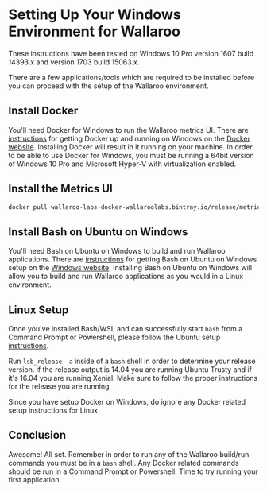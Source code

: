 # Setting Up Your Windows Environment for Wallaroo

These instructions have been tested on Windows 10 Pro version 1607 build 14393.x and version 1703 build 15063.x.

There are a few applications/tools which are required to be installed before you can proceed with the setup of the Wallaroo environment.

## Install Docker

You'll need Docker for Windows to run the Wallaroo metrics UI. There are [instructions](https://docs.docker.com/docker-for-windows/install/) for getting Docker up and running on Windows on the [Docker website](https://docs.docker.com/docker-for-windows/). Installing Docker will result in it running on your machine. In order to be able to use Docker for Windows, you must be running a 64bit version of Windows 10 Pro and Microsoft Hyper-V with virtualization enabled.

## Install the Metrics UI

```bash
docker pull wallaroo-labs-docker-wallaroolabs.bintray.io/release/metrics_ui:0.4.2
```

## Install Bash on Ubuntu on Windows

You'll need Bash on Ubuntu on Windows to build and run Wallaroo applications. There are [instructions](https://msdn.microsoft.com/en-us/commandline/wsl/install_guide) for getting Bash on Ubuntu on Windows setup on the [Windows website](https://msdn.microsoft.com/en-us/commandline/wsl/about). Installing Bash on Ubuntu on Windows will allow you to build and run Wallaroo applications as you would in a Linux environment.

## Linux Setup

Once you've installed Bash/WSL and can successfully start `bash` from a Command Prompt or Powershell, please follow the Ubuntu setup [instructions](linux-setup.md).

Run `lsb_release -a` inside of a `bash` shell in order to determine your release version. if the release output is 14.04 you are running Ubuntu Trusty and if it's 16.04 you are running Xenial. Make sure to follow the proper instructions for the release you are running.

Since you have setup Docker on Windows, do ignore any Docker related setup instructions for Linux.

## Conclusion

Awesome! All set. Remember in order to run any of the Wallaroo build/run commands you must be in a `bash` shell. Any Docker related commands should be run in a Command Prompt or Powershell. Time to try running your first application.
